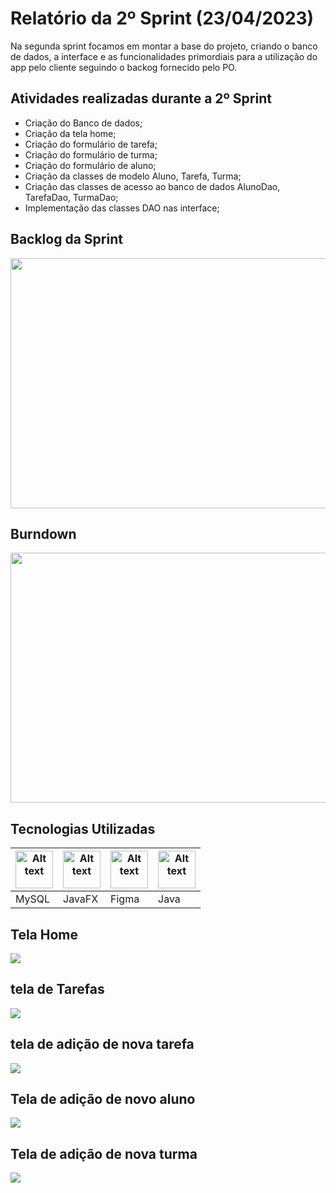 <h1>Relatório da 2º Sprint (23/04/2023)</h1>

<p>Na segunda sprint focamos em montar a base do projeto, criando o banco de dados, a interface e as funcionalidades primordiais para a utilização do app pelo cliente seguindo o backog fornecido pelo PO.</p>

<h2>Atividades realizadas durante a 2º Sprint </h2>
  <ul>
      <li>Criação do Banco de dados;</li>
      <li>Criação da tela home;</li>
      <li>Criação do formulário de tarefa;</li>
      <li>Criação do formulário de turma;</li>
      <li>Criação do formulário de aluno;</li>
      <li>Criação da classes de modelo Aluno, Tarefa, Turma;</li>
      <li>Criação das classes de acesso ao banco de dados AlunoDao, TarefaDao, TurmaDao;</li>
      <li>Implementação das classes DAO nas interface;</li>
  </ul>

<h2>Backlog da Sprint </h2>
<img style="width: 800px; height:400px" src="https://user-images.githubusercontent.com/111647763/232899194-0e7617d3-5a23-4ce3-b1aa-814d1683f346.jpg"</img>

<h2>Burndown</h2>
<img style="width: 800px; height:400px" src="https://user-images.githubusercontent.com/111647763/233681083-0389ade9-757a-4a1e-b013-fd23cdc3a013.jpg"</img>

<h2>Tecnologias Utilizadas</h2>
<table>
  <thead>
    <th><img
    src="https://user-images.githubusercontent.com/89823203/190718687-f627ce18-9b3e-4ce1-bc9c-ddc3521a7705.png"
    alt="Alt text"
    title="Optional title"
    style="display: inline-block; margin: 0 auto; width: 60px"></th>
    <th><img
    src="https://user-images.githubusercontent.com/112170274/228851590-eed20d78-d1ed-475f-a41e-633acb03b46f.png"
    alt="Alt text"
    title="Optional title"
    style="display: inline-block; margin: 0 auto; width: 60px"></th>
    <th><img
    src="https://user-images.githubusercontent.com/89823203/190877360-8c7f93cf-5f62-4f49-8641-3b605deb513e.png"
    alt="Alt text"
    title="Optional title"
    style="display: inline-block; margin: 0 auto; width: 60px"></th>
    <th><img
    src="https://user-images.githubusercontent.com/112170274/229099588-dac6db0c-ef9c-418a-b18c-0f4f962a487a.png"
    alt="Alt text"
    title="Optional title"
    style="display: inline-block; margin: 0 auto; width: 60px"></th>
  </thead>

  <tbody>
    <td>MySQL</td>
    <td>JavaFX</td>
    <td>Figma</td>
    <td>Java</td>
  </tbody>

</table>

<h2>Tela Home </h2>
<img  src="https://user-images.githubusercontent.com/111647763/233884755-97f3a3ab-6e93-4fcb-bee6-0d2d0b090236.png"</img>

<h2> tela de Tarefas </h2>
  <img  src="https://user-images.githubusercontent.com/111647763/233884339-64af5709-7f35-4ada-8615-2ddd069d46e1.png"</img>

<h2>tela de adição de nova tarefa </h2>
  <img  src="https://user-images.githubusercontent.com/111647763/233884420-ffef59d7-bfcb-4818-be86-65e5eeba4de8.png"</img>

<h2>Tela de adição de novo aluno </h2>
  <img  src="https://user-images.githubusercontent.com/111647763/233884517-906c7d97-5e70-4964-ad48-3caeb319a966.png"</img>
 
 <h2>Tela de adição de nova turma</h2>
  <img  src="https://user-images.githubusercontent.com/111647763/233884592-49c284cb-39e8-4736-a34d-da986f50ef3d.png"</img>
 
 

